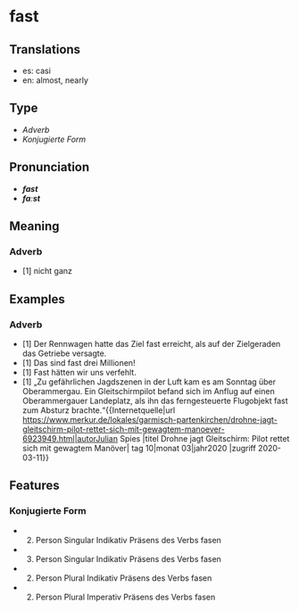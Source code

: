 # fast
## Translations
- es: casi
- en: almost, nearly
## Type
- _Adverb_
- _Konjugierte Form_
## Pronunciation
- **_fast_**
- **_faːst_**
## Meaning
### Adverb
- [1] nicht ganz
## Examples
### Adverb
- [1] Der Rennwagen hatte das Ziel fast erreicht, als auf der Zielgeraden das Getriebe versagte.
- [1] Das sind fast drei Millionen!
- [1] Fast hätten wir uns verfehlt.
- [1] „Zu gefährlichen Jagdszenen in der Luft kam es am Sonntag über Oberammergau. Ein Gleitschirmpilot befand sich im Anflug auf einen Oberammergauer Landeplatz, als ihn das ferngesteuerte Flugobjekt fast zum Absturz brachte.“<ref>{{Internetquelle|url https://www.merkur.de/lokales/garmisch-partenkirchen/drohne-jagt-gleitschirm-pilot-rettet-sich-mit-gewagtem-manoever-6923949.html|autorJulian Spies |titel Drohne jagt Gleitschirm: Pilot rettet sich mit gewagtem Manöver| tag 10|monat 03|jahr2020 |zugriff 2020-03-11}}</ref>
## Features
### Konjugierte Form
- 2. Person Singular Indikativ Präsens des Verbs fasen
- 3. Person Singular Indikativ Präsens des Verbs fasen
- 2. Person Plural Indikativ Präsens des Verbs fasen
- 2. Person Plural Imperativ Präsens des Verbs fasen
